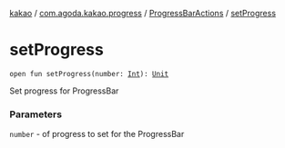 [kakao](../../index.md) / [com.agoda.kakao.progress](../index.md) / [ProgressBarActions](index.md) / [setProgress](./set-progress.md)

# setProgress

`open fun setProgress(number: `[`Int`](https://kotlinlang.org/api/latest/jvm/stdlib/kotlin/-int/index.html)`): `[`Unit`](https://kotlinlang.org/api/latest/jvm/stdlib/kotlin/-unit/index.html)

Set progress for ProgressBar

### Parameters

`number` - of progress to set for the ProgressBar